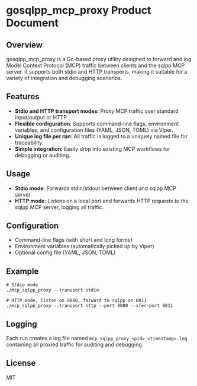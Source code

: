 # gosqlpp_mcp_proxy Product Document

## Overview

gosqlpp_mcp_proxy is a Go-based proxy utility designed to forward and log Model Context Protocol (MCP) traffic between clients and the sqlpp MCP server. It supports both stdio and HTTP transports, making it suitable for a variety of integration and debugging scenarios.

## Features
- **Stdio and HTTP transport modes**: Proxy MCP traffic over standard input/output or HTTP.
- **Flexible configuration**: Supports command-line flags, environment variables, and configuration files (YAML, JSON, TOML) via Viper.
- **Unique log file per run**: All traffic is logged to a uniquely named file for traceability.
- **Simple integration**: Easily drop into existing MCP workflows for debugging or auditing.

## Usage
- **Stdio mode**: Forwards stdin/stdout between client and sqlpp MCP server.
- **HTTP mode**: Listens on a local port and forwards HTTP requests to the sqlpp MCP server, logging all traffic.

## Configuration
- Command-line flags (with short and long forms)
- Environment variables (automatically picked up by Viper)
- Optional config file (YAML, JSON, TOML)

## Example
```
# Stdio mode
./mcp_sqlpp_proxy --transport stdio

# HTTP mode, listen on 8080, forward to sqlpp on 8811
./mcp_sqlpp_proxy --transport http --port 8080 --xfer-port 8811
```

## Logging
Each run creates a log file named `mcp_sqlpp_proxy_<pid>_<timestamp>.log` containing all proxied traffic for auditing and debugging.

## License
MIT
